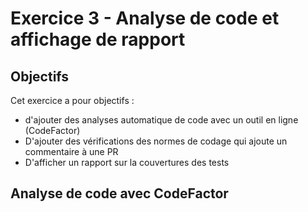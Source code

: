 # Exercice 3 - Analyse de code et affichage de rapport


## Objectifs

Cet exercice a pour objectifs :
* d'ajouter des analyses automatique de code avec un outil en ligne (CodeFactor)
* D'ajouter des vérifications des normes de codage qui ajoute un commentaire à une PR
* D'afficher un rapport sur la couvertures des tests

## Analyse de code avec CodeFactor
